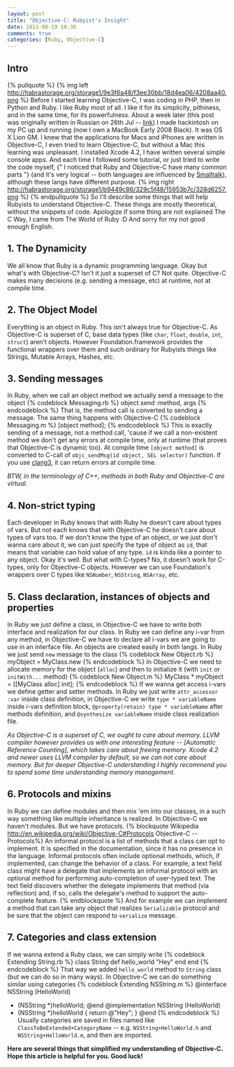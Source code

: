 ```yaml
---
layout: post
title: "Objective-C: Rubyist's Insight"
date: 2011-08-19 10:30
comments: true
categories: [Ruby, Objective-C]
---
```


## Intro
{% pullquote %}
{% img left http://habrastorage.org/storage1/9e3f6a48/f3ee30bb/18d4ea06/4208aa40.png %} Before I started learning Objective-C, I was coding in PHP, then in Python and Ruby. I like Ruby most of all. I like it for its simplicity, pithiness, and in the same time, for its powerfulness. About a week later (this post was originally written in Russian on 26th Jul -- [link](http://habrahabr.ru/blogs/macosxdev/124974/)) I made hackintosh on my PC up and running (now I own a MacBook Early 2008 Black). It was OS X Lion GM. I knew that the applications for Macs and iPhones are written in Objective-C, I even tried to learn Objective-C, but without a Mac this learning was unpleasant. I installed Xcode 4.2, I have written several simple console apps. And each time I followed some tutorial, or just tried to write the code myself, {" I noticed that Ruby and Objective-C have many common parts "} (and it's very logical -- both languages are influenced by [Smalltalk](http://en.wikipedia.org/wiki/Smalltalk)), although these langs have different purpose. {% img right http://habrastorage.org/storage1/b9449c86/329c5f48/15953b7c/328d6257.png %}
{% endpullquote %}
So I'll describe some things that will help Rubyists to understand Objective-C. These things are mostly theoretical, without the snippets of code. Apologize if some thing are not explained The C Way, I came from The World of Ruby :D
And sorry for my not good enough English.
<!--more-->
## 1. The Dynamicity
We all know that Ruby is a dynamic programming language. Okay but what's with Objective-C? Isn't it just a superset of C? Not quite. Objective-C makes many decisions (e.g. sending a message, etc) at runtime, not at compile time.
## 2. The Object Model
Everything is an object in Ruby. This isn't always true for Objective-C. As Objective-C is superset of C, base data types (like `char`, `float`, `double`, `int`, `struct`) aren't objects. However Foundation.framework provides the functional wrappers over them and such ordinary for Rubyists things like Strings, Mutable Arrays, Hashes, etc.
## 3. Sending messages
In Ruby, when we call an object method we actually send a message to the object
{% codeblock Messaging.rb %}
object.send :method, args
{% endcodeblock %}
That is, the method call is converted to sending a message. The same thing happens with Objective-C
{% codeblock Messaging.m %}
[object method];
{% endcodeblock %}
This is exactly sending of a message, not a method call, 'cause if we call a non-existent method we don't get any errors at compile time, only at runtime (that proves that Objective-C is dynamic too). At compile time `[object method]` is converted to C-call of `objc_sendMsg(id object, SEL selector)` function.
If you use [clang3](http://clang.llvm.org/), it can return errors at compile time.

_BTW, in the terminology of C++, methods in both Ruby and Objective-C are virtual._
## 4. Non-strict typing
Each developer in Ruby knows that with Ruby he doesn't care about types of vars. But not each knows that with Objective-C he doesn't care about types of vars too. If we don't know the type of an object, or we just don't wanna care about it, we can just specify the type of object as `id`, that means that variable can hold value of any type. `id` is kinda like a pointer to any object.
Okay it's well. But what with C-types? No, it doesn't work for C-types, only for Objective-C objects. However we can use Foundation's wrappers over C types like `NSNumber`, `NSString`, `NSArray`, etc.
## 5. Class declaration, instances of objects and properties
In Ruby we just define a class, in Objective-C we have to write both interface and realization for our class. In Ruby we can define any i-var from any method, in Objective-C we have to declare all i-vars we are going to use in an interface file.
An objects are created easily in both langs. In Ruby we just send `new` message to the class
{% codeblock New Object.rb %}
myObject = MyClass.new
{% endcodeblock %}
In Objective-C we need to allocate memory for the object (`alloc`) and then to initialize it (with `init` or `initWith...` method)
{% codeblock New Object.m %}
MyClass * myObject = [[MyClass alloc] init];
{% endcodeblock %}
If we wanna get access i-vars we define getter and setter methods. In Ruby we just write `attr_accessor :var` inside class definition, in Objective-C we write `type * variableName` inside i-vars definition block, `@property(retain) type * variableName` after methods definition, and `@synthesize variableName` inside class realization file.

_As Objective-C is a superset of C, we ought to care about memory. LLVM compiler however provides us with one interesting feature -- [Automatic Reference Counting], which takes care about freeing memory. Xcode 4.2 and newer uses LLVM compiler by default, so we can not care about memory. But for deeper Objective-C understanding I highly recommend you to spend some time understanding memory management._
## 6. Protocols and mixins
In Ruby we can define modules and then mix 'em into our classes, in a such way something like multiple inheritance is realized. In Objective-C we haven't modules. But we have protocols.
{% blockquote Wikipedia http://en.wikipedia.org/wiki/Objective-C#Protocols Objective-C -- Protocols%}
An informal protocol is a list of methods that a class can opt to implement. It is specified in the documentation, since it has no presence in the language. Informal protocols often include optional methods, which, if implemented, can change the behavior of a class. For example, a text field class might have a delegate that implements an informal protocol with an optional method for performing auto-completion of user-typed text. The text field discovers whether the delegate implements that method (via reflection) and, if so, calls the delegate's method to support the auto-complete feature.
{% endblockquote %}
And for example we can implement a method that can take any object that realizes `Serializable` protocol and be sure that the object can respond to `serialize` message.
## 7. Categories and class extension
If we wanna extend a Ruby class, we can simply write
{% codeblock Extending String.rb %}
class String
  def hello_world
    "Hey"
  end
end
{% endcodeblock %}
That way we added `hello_world` method to `String` class (but we can do so in many ways). In Objective-C we can do something similar using categories
{% codeblock Extending NSString.m %}
@interface NSString (HelloWorld)
+ (NSString *)helloWorld;
@end
@implementation NSString (HelloWorld)
+ (NSString *)helloWorld
{
  return @"Hey";
}
@end
{% endcodeblock %}
Usually categories are saved in files named like `ClassToBeExtended+CategoryName` -- e.g. `NSString+HelloWorld.h` and `NSString+HelloWorld.m`, and then are imported.

__Here are several things that simplified my understanding of Objective-C. Hope this article is helpful for you. Good luck!__